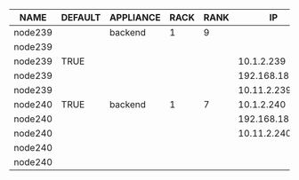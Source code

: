 | NAME | DEFAULT | APPLIANCE | RACK | RANK | IP | MAC | INTERFACE | NETWORK | CHANNEL | OPTIONS | VLAN |
| ---- | ------- | --------- | ---- | ---- | -- | --- | --------- | ------- | ------- | ------- | ---- |
| node239 |  | backend | 1 | 9 |  | 24:6e:96:05:68:f8 | eno1 |  |  |  |  |
| node239 |  |  |  |  |  | 24:6e:96:05:68:fa | eno2 |  |  |  |  |
| node239 | TRUE |  |  |  | 10.1.2.239 | 24:6e:96:05:68:fc | eno3 | private |  |  |  |
| node239 |  |  |  |  | 192.168.18.239 | 24:6e:96:05:68:fd | eno4 | public |  |  |  |
| node239 |  |  |  |  | 10.11.2.239 |  | eno4.70 | vlad |  |  | 70 |
| node240 | TRUE | backend | 1 | 7 | 10.1.2.240 | ec:f4:bb:d6:c3:a8 | em1 | private |  |  |  |
| node240 |  |  |  |  | 192.168.18.240 | ec:f4:bb:d6:c3:a9 | em2 | public |  |  |  |
| node240 |  |  |  |  | 10.11.2.240 |  | em2.70 | vlad |  |  | 70 |
| node240 |  |  |  |  |  | ec:f4:bb:d6:c3:aa | em3 |  |  |  |  |
| node240 |  |  |  |  |  | ec:f4:bb:d6:c3:ab | em4 |  |  |  |  |
